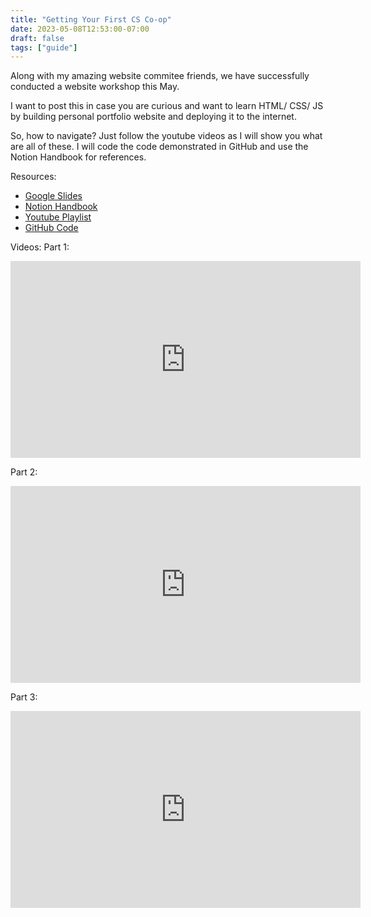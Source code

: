 ```yaml
---
title: "Getting Your First CS Co-op"
date: 2023-05-08T12:53:00-07:00
draft: false
tags: ["guide"]
---
```


Along with my amazing website commitee friends, we have successfully conducted a website workshop this May. 

I want to post this in case you are curious and want to learn HTML/ CSS/ JS by building personal portfolio website and deploying it to the internet.

So, how to navigate? Just follow the youtube videos as I will show you what are all of these. I will code the code demonstrated in GitHub and use the Notion Handbook for references.

Resources:
- [Google Slides](https://docs.google.com/presentation/d/1sq-8VVfz4gxqDMqD4cKVUiD9rDUFjLaayhzuEhQShvk/edit#slide=id.p)
- [Notion Handbook](https://brianrahadi.notion.site/Coding-Workshop-Resources-93d2d374e4014f0ea29e64b27748bdf3)
- [Youtube Playlist](https://www.youtube.com/playlist?list=PLaz4LXoiDZOvPr9apYyoo44lWbmhzrWwN)
- [GitHub Code](https://github.com/ssss-sfu/portfolio-workshop)

Videos:
Part 1:
<iframe width="560" height="315" src="https://www.youtube.com/embed/ClpW-d8EU9o" title="YouTube video player" frameborder="0" allow="accelerometer; autoplay; clipboard-write; encrypted-media; gyroscope; picture-in-picture; web-share" allowfullscreen></iframe>

Part 2:
<iframe width="560" height="315" src="https://www.youtube.com/embed/uMMSiNpaTOQ" title="YouTube video player" frameborder="0" allow="accelerometer; autoplay; clipboard-write; encrypted-media; gyroscope; picture-in-picture; web-share" allowfullscreen></iframe>

Part 3:
<iframe width="560" height="315" src="https://www.youtube.com/embed/IIBXkBMpx6U" title="YouTube video player" frameborder="0" allow="accelerometer; autoplay; clipboard-write; encrypted-media; gyroscope; picture-in-picture; web-share" allowfullscreen></iframe>